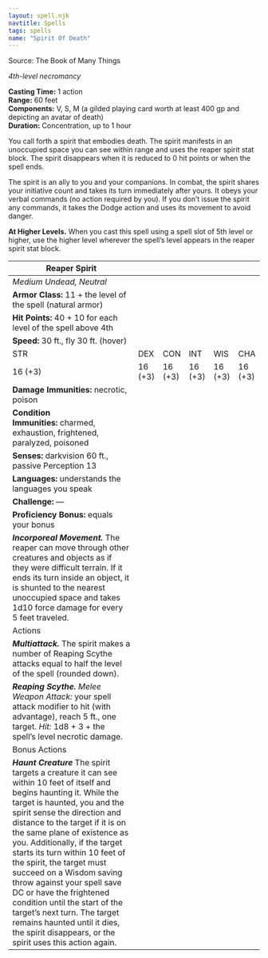 ```yaml
---
layout: spell.njk
navtitle: Spells
tags: spells
name: "Spirit Of Death"
---
```

Source: The Book of Many Things

_4th-level necromancy_

**Casting Time:** 1 action  
**Range:** 60 feet  
**Components:** V, S, M (a gilded playing card worth at least 400 gp and depicting an avatar of death)  
**Duration:** Concentration, up to 1 hour

You call forth a spirit that embodies death. The spirit manifests in an unoccupied space you can see within range and uses the reaper spirit stat block. The spirit disappears when it is reduced to 0 hit points or when the spell ends.

The spirit is an ally to you and your companions. In combat, the spirit shares your initiative count and takes its turn immediately after yours. It obeys your verbal commands (no action required by you). If you don’t issue the spirit any commands, it takes the Dodge action and uses its movement to avoid danger.

**At Higher Levels.** When you cast this spell using a spell slot of 5th level or higher, use the higher level wherever the spell’s level appears in the reaper spirit stat block.

|Reaper Spirit|   |   |   |   |   |
|---|---|---|---|---|---|
|_Medium Undead, Neutral_|   |   |   |   |   |
|**Armor Class:** 11 + the level of the spell (natural armor)|   |   |   |   |   |
|**Hit Points:** 40 + 10 for each level of the spell above 4th|   |   |   |   |   |
|**Speed:** 30 ft., fly 30 ft. (hover)|   |   |   |   |   |
|STR|DEX|CON|INT|WIS|CHA|
|16 (+3)|16 (+3)|16 (+3)|16 (+3)|16 (+3)|16 (+3)|
|**Damage Immunities:** necrotic, poison|   |   |   |   |   |
|**Condition Immunities:** charmed, exhaustion, frightened, paralyzed, poisoned|   |   |   |   |   |
|**Senses:** darkvision 60 ft., passive Perception 13|   |   |   |   |   |
|**Languages:** understands the languages you speak|   |   |   |   |   |
|**Challenge:** —|   |   |   |   |   |
|**Proficiency Bonus:** equals your bonus|   |   |   |   |   |
|**_Incorporeal Movement._** The reaper can move through other creatures and objects as if they were difficult terrain. If it ends its turn inside an object, it is shunted to the nearest unoccupied space and takes 1d10 force damage for every 5 feet traveled.|   |   |   |   |   |
|Actions|   |   |   |   |   |
|**_Multiattack._** The spirit makes a number of Reaping Scythe attacks equal to half the level of the spell (rounded down).|   |   |   |   |   |
|**_Reaping Scythe._** _Melee Weapon Attack:_ your spell attack modifier to hit (with advantage), reach 5 ft., one target. _Hit:_ 1d8 + 3 + the spell’s level necrotic damage.|   |   |   |   |   |
|Bonus Actions|   |   |   |   |   |
|**_Haunt Creature_** The spirit targets a creature it can see within 10 feet of itself and begins haunting it. While the target is haunted, you and the spirit sense the direction and distance to the target if it is on the same plane of existence as you. Additionally, if the target starts its turn within 10 feet of the spirit, the target must succeed on a Wisdom saving throw against your spell save DC or have the frightened condition until the start of the target’s next turn. The target remains haunted until it dies, the spirit disappears, or the spirit uses this action again.|   |   |   |   |   |